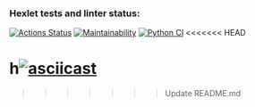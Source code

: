 ### Hexlet tests and linter status:
[![Actions Status](https://github.com/kukhmax/python-project-lvl1/workflows/hexlet-check/badge.svg)](https://github.com/kukhmax/python-project-lvl1/actions)
[![Maintainability](https://api.codeclimate.com/v1/badges/a99a88d28ad37a79dbf6/maintainability)](https://codeclimate.com/github/codeclimate/codeclimate/maintainability)
[![Python CI](https://github.com/kukhmax/python-project-lvl1/actions/workflows/python-package.yml/badge.svg)](https://github.com/kukhmax/python-project-lvl1/actions/workflows/python-package.yml)
<<<<<<< HEAD


h[![asciicast](https://asciinema.org/a/kyt90WJImK7Fpgz6tRkqb10kf.svg)](https://asciinema.org/a/kyt90WJImK7Fpgz6tRkqb10kf)
=======
>>>>>>> Update README.md
